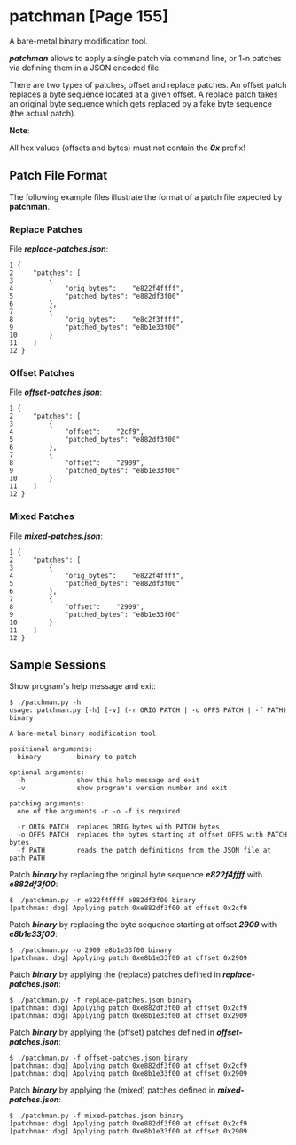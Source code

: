 # patchman [Page 155]

A bare-metal binary modification tool.

***patchman*** allows to apply a single patch via command line, or 1-n patches via defining them in a JSON encoded file.

There are two types of patches, offset and replace patches. An offset patch replaces a byte sequence located at a given offset. A replace patch takes an original byte sequence which gets replaced by a fake byte sequence (the actual patch).

**Note**:

All hex values (offsets and bytes) must not contain the ***0x*** prefix!

## Patch File Format

The following example files illustrate the format of a patch file expected by **patchman**.

### Replace Patches

File ***replace-patches.json***:

```
1 {
2     "patches": [
3         {
4             "orig_bytes":    "e822f4ffff",
5             "patched_bytes": "e882df3f00"
6         },
7         {
8             "orig_bytes":    "e8c2f3ffff",
9             "patched_bytes": "e8b1e33f00"
10        }
11    ]
12 }
```

###  Offset Patches

File ***offset-patches.json***:

```
1 {
2     "patches": [
3         {
4             "offset":    "2cf9",
5             "patched_bytes": "e882df3f00"
6         },
7         {
8             "offset":    "2909",
9             "patched_bytes": "e8b1e33f00"
10        }
11    ]
12 }
```

###  Mixed Patches

File ***mixed-patches.json***:

```
1 {
2     "patches": [
3         {
4             "orig_bytes":    "e822f4ffff",
5             "patched_bytes": "e882df3f00"
6         },
7         {
8             "offset":    "2909",
9             "patched_bytes": "e8b1e33f00"
10        }
11    ]
12 }
```

## Sample Sessions

Show program's help message and exit: 

```
$ ./patchman.py -h
usage: patchman.py [-h] [-v] (-r ORIG PATCH | -o OFFS PATCH | -f PATH) binary

A bare-metal binary modification tool

positional arguments:
  binary         binary to patch

optional arguments:
  -h             show this help message and exit
  -v             show program's version number and exit

patching arguments:
  one of the arguments -r -o -f is required

  -r ORIG PATCH  replaces ORIG bytes with PATCH bytes
  -o OFFS PATCH  replaces the bytes starting at offset OFFS with PATCH bytes
  -f PATH        reads the patch definitions from the JSON file at path PATH
```

Patch ***binary*** by replacing the original byte sequence ***e822f4ffff*** with ***e882df3f00***:

```
$ ./patchman.py -r e822f4ffff e882df3f00 binary
[patchman::dbg] Applying patch 0xe882df3f00 at offset 0x2cf9
```

Patch ***binary*** by replacing the byte sequence starting at offset ***2909*** with ***e8b1e33f00***:

```
$ ./patchman.py -o 2909 e8b1e33f00 binary
[patchman::dbg] Applying patch 0xe8b1e33f00 at offset 0x2909
```

Patch ***binary*** by applying the (replace) patches defined in ***replace-patches.json***:

```
$ ./patchman.py -f replace-patches.json binary
[patchman::dbg] Applying patch 0xe882df3f00 at offset 0x2cf9
[patchman::dbg] Applying patch 0xe8b1e33f00 at offset 0x2909
```

Patch ***binary*** by applying the (offset) patches defined in ***offset-patches.json***:

```
$ ./patchman.py -f offset-patches.json binary
[patchman::dbg] Applying patch 0xe882df3f00 at offset 0x2cf9
[patchman::dbg] Applying patch 0xe8b1e33f00 at offset 0x2909
```

Patch ***binary*** by applying the (mixed) patches defined in ***mixed-patches.json***:

```
$ ./patchman.py -f mixed-patches.json binary
[patchman::dbg] Applying patch 0xe882df3f00 at offset 0x2cf9
[patchman::dbg] Applying patch 0xe8b1e33f00 at offset 0x2909
```